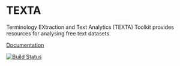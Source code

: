 # TEXTA

Terminology EXtraction and Text Analytics (TEXTA) Toolkit provides resources for analysing free text datasets.

[Documentation](https://texta-tk.github.io)

[![Build Status](https://travis-ci.org/texta-tk/texta.svg?branch=master)](https://travis-ci.org/texta-tk/texta)
